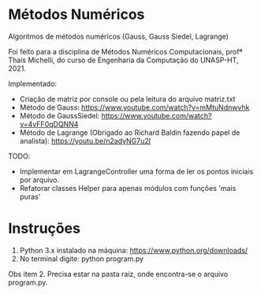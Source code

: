# Métodos Numéricos
Algoritmos de métodos numéricos (Gauss, Gauss Siedel, Lagrange)

Foi feito para a disciplina de Métodos Numéricos Computacionais, profª Thais Michelli, do curso de Engenharia da Computação do UNASP-HT, 2021.<br>

Implementado:
- Criação de matriz por console ou pela leitura do arquivo matriz.txt
- Método de Gauss: https://www.youtube.com/watch?v=mMtuNdnwvhk
- Método de GaussSiedel: https://www.youtube.com/watch?v=4vFF0qDQNN4
- Método de Lagrange (Obrigado ao Richard Baldin fazendo papel de analista): https://youtu.be/n2adyNG7u2I

TODO:
+ Implementar em LagrangeController uma forma de ler os pontos iniciais por arquivo.
+ Refatorar classes Helper para apenas módulos com funções 'mais puras'

# Instruções

1. Python 3.x instalado na máquina: https://www.python.org/downloads/
2. No terminal digite: python program.py

Obs item 2. Precisa estar na pasta raiz, onde encontra-se o arquivo program.py.

